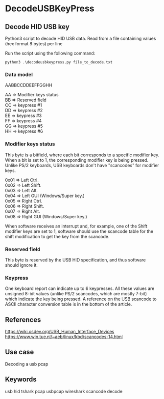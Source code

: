 # DecodeUSBKeyPress

## Decode HID USB key

Python3 script to decode HID USB data.
Read from a file containing values (hex format 8 bytes) per line

Run the script using the following command: 
```
python3 .\decodeusbkeypress.py file_to_decode.txt
```

### Data model
AABBCCDDEEFFGGHH

AA => Modifier keys status  
BB => Reserved field  
CC => keypress #1  
DD => keypress #2  
EE => keypress #3  
FF => keypress #4  
GG => keypress #5  
HH => keypress #6  

### Modifier keys status
This byte is a bitfield, where each bit corresponds to a specific modifier key. When a bit is set to 1, the corresponding modifier key is being pressed. Unlike PS/2 keyboards, USB keyboards don't have "scancodes" for modifier keys. 

0x01 => Left Ctrl.  
0x02 => Left Shift.  
0x03 => Left Alt.  
0x04 => Left GUI (Windows/Super key.)  
0x05 => Right Ctrl.  
0x06 => Right Shift.  
0x07 => Right Alt.  
0x08 => Right GUI (Windows/Super key.)  

When software receives an interrupt and, for example, one of the Shift modifier keys are set to 1, software should use the scancode table for the shift modification to get the key from the scancode. 

### Reserved field
This byte is reserved by the USB HID specification, and thus software should ignore it. 

### Keypress
One keyboard report can indicate up to 6 keypresses. All these values are unsigned 8-bit values (unlike PS/2 scancodes, which are mostly 7-bit) which indicate the key being pressed. A reference on the USB scancode to ASCII character conversion table is in the bottom of the article. 

## References
https://wiki.osdev.org/USB_Human_Interface_Devices
https://www.win.tue.nl/~aeb/linux/kbd/scancodes-14.html

## Use case
Decoding a usb pcap

## Keywords
usb hid tshark pcap usbpcap wireshark scancode decode
